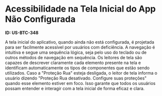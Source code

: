 # Acessibilidade na Tela Inicial do App Não Configurada

**ID: US-BTC-348**

A tela inicial do aplicativo, quando ainda não está configurada, é projetada para ser facilmente acessível por usuários com deficiência. A navegação é intuitiva e segue uma sequência lógica, seja pelo uso do teclado ou de outros métodos de navegação em sequência. Os leitores de tela são capazes de descrever claramente cada elemento presente na tela e identificam automaticamente os tipos de componentes que estão sendo utilizados. Caso a "Proteção Rua" esteja desligada, o leitor de tela informa o usuário dizendo "Proteção Rua desativado. Configure suas proteções" quando esse elemento estiver em foco. Isso garante que todos os usuários possam entender e interagir com a tela inicial de forma eficaz e clara.